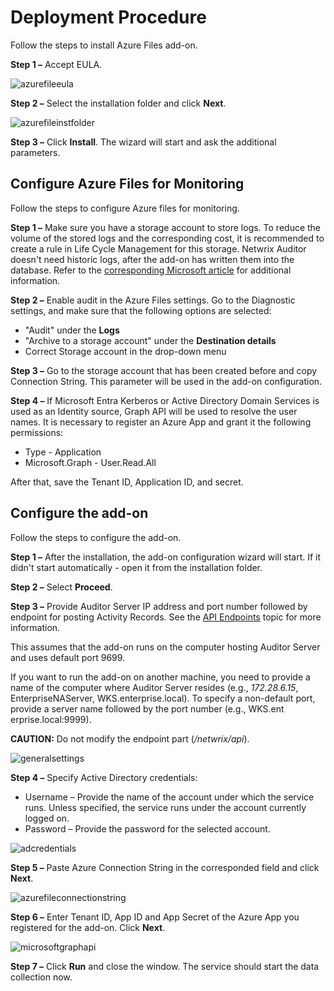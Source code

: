 # Deployment Procedure

Follow the steps to install Azure Files add-on.

**Step 1 –** Accept EULA.

![azurefileeula](/img/product_docs/auditor/10.7/addon/azurefiles/azurefileeula.webp)

**Step 2 –** Select the installation folder and click **Next**.

![azurefileinstfolder](/img/product_docs/auditor/10.7/addon/azurefiles/azurefileinstfolder.webp)

**Step 3 –** Click **Install**. The wizard will start and ask the additional parameters.

## Configure Azure Files for Monitoring

Follow the steps to configure Azure files for monitoring.

**Step 1 –** Make sure you have a storage account to store logs. To reduce the volume of the stored
logs and the corresponding cost, it is recommended to create a rule in Life Cycle Management for
this storage. Netwrix Auditor doesn't need historic logs, after the add-on has written them into the
database. Refer to the
[corresponding Microsoft article](https://learn.microsoft.com/en-us/azure/storage/blobs/lifecycle-management-overview?tabs=azure-portal)
for additional information.

**Step 2 –** Enable audit in the Azure Files settings. Go to the Diagnostic settings, and make sure
that the following options are selected:

- "Audit" under the **Logs**
- "Archive to a storage account" under the **Destination details**
- Correct Storage account in the drop-down menu

**Step 3 –** Go to the storage account that has been created before and copy Connection String. This
parameter will be used in the add-on configuration.

**Step 4 –** If Microsoft Entra Kerberos or Active Directory Domain Services is used as an Identity
source, Graph API will be used to resolve the user names. It is necessary to register an Azure App
and grant it the following permissions:

- Type - Application
- Microsoft.Graph - User.Read.All

After that, save the Tenant ID, Application ID, and secret.

## Configure the add-on

Follow the steps to configure the add-on.

**Step 1 –** After the installation, the add-on configuration wizard will start. If it didn't start
automatically - open it from the installation folder.

**Step 2 –** Select **Proceed**.

**Step 3 –** Provide Auditor Server IP address and port number followed by endpoint for posting
Activity Records. See the [API Endpoints](/docs/auditor/10.7/api/endpoints.md) topic for more information.

This assumes that the add-on runs on the computer hosting Auditor Server and uses default port 9699.

If you want to run the add-on on another machine, you need to provide a name of the computer where
Auditor Server resides (e.g., _172.28.6.15_, EnterpriseNAServer, WKS.enterprise.local). To specify a
non-default port, provide a server name followed by the port number (e.g., WKS.ent
erprise.local:9999).

**CAUTION:** Do not modify the endpoint part (_/netwrix/api_).

![generalsettings](/img/product_docs/auditor/10.7/addon/azurefiles/generalsettings.webp)

**Step 4 –** Specify Active Directory credentials:

- Username – Provide the name of the account under which the service runs. Unless specified, the
  service runs under the account currently logged on.
- Password – Provide the password for the selected account.

![adcredentials](/img/product_docs/auditor/10.7/addon/azurefiles/adcredentials.webp)

**Step 5 –** Paste Azure Connection String in the corresponded field and click **Next**.

![azurefileconnectionstring](/img/product_docs/auditor/10.7/addon/azurefiles/azurefileconnectionstring.webp)

**Step 6 –** Enter Tenant ID, App ID and App Secret of the Azure App you registered for the add-on.
Click **Next**.

![microsoftgraphapi](/img/product_docs/auditor/10.7/addon/azurefiles/microsoftgraphapi.webp)

**Step 7 –** Click **Run** and close the window. The service should start the data collection now.
